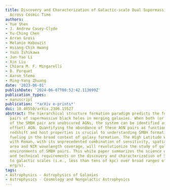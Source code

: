 ```yaml
---
title: Discovery and Characterization of Galactic-scale Dual Supermassive Black Holes
  Across Cosmic Time
authors:
- Yue Shen
- J. Andrew Casey-Clyde
- Yu-Ching Chen
- Arran Gross
- Melanie Habouzit
- Hsiang-Chih Hwang
- Yuzo Ishikawa
- Jun-Yao Li
- Xin Liu
- Chiara M. F. Mingarelli
- D. Porquet
- Aaron Stemo
- Ming-Yang Zhuang
date: '2023-06-01'
publishDate: '2024-06-07T00:52:42.113699Z'
publication_types:
- manuscript
publication: '*arXiv e-prints*'
doi: 10.48550/arXiv.2306.15527
abstract: The hierarchical structure formation paradigm predicts the formation of
  pairs of supermassive black holes in merging galaxies. When both (or one) members
  of the SMBH pair are unobscured AGNs, the system can be identified as a dual (or
  offset) AGN. Quantifying the abundance of these AGN pairs as functions of separation,
  redshift and host properties is crucial to understanding SMBH formation and AGN
  fueling in the broad context of galaxy formation. The High Latitude Wide Area Survey
  with Roman, with its unprecedented combination of sensitivity, spatial resolution,
  area and NIR wavelength coverage, will revolutionize the study of galactic-scale
  environments of SMBH pairs. This white paper summarizes the science opportunities
  and technical requirements on the discovery and characterization of SMBH pairs down
  to galactic scales (i.e., less than tens of kpc) over broad ranges of redshift (11E42
  erg/s).
tags:
- Astrophysics - Astrophysics of Galaxies
- Astrophysics - Cosmology and Nongalactic Astrophysics
---
```

